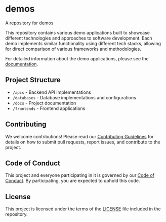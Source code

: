 # demos

A repository for demos

This repository contains various demo applications built to showcase different technologies and approaches to software development. Each demo implements similar functionality using different tech stacks, allowing for direct comparison of various frameworks and methodologies.

For detailed information about the demo applications, please see the [documentation](./docs/README.md).

## Project Structure

- `/apis` - Backend API implementations
- `/databases` - Database implementations and configurations
- `/docs` - Project documentation
- `/frontends` - Frontend applications

## Contributing

We welcome contributions! Please read our [Contributing Guidelines](CONTRIBUTING.md) for details on how to submit pull requests, report issues, and contribute to the project.

## Code of Conduct

This project and everyone participating in it is governed by our [Code of Conduct](CODE_OF_CONDUCT.md). By participating, you are expected to uphold this code.

## License

This project is licensed under the terms of the [LICENSE](LICENSE) file included in the repository.
